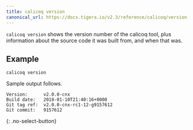 ```yaml
---
title: calicoq version
canonical_url: https://docs.tigera.io/v2.3/reference/calicoq/version
---
```


`calicoq version` shows the version number of the calicoq tool, plus
information about the source code it was built from, and when that was.

## Example

```
calicoq version
```

Sample output follows.

```
Version:      v2.0.0-cnx
Build date:   2018-01-10T21:40:16+0000
Git tag ref:  v2.0.0-cnx-rc1-12-g9157612
Git commit:   9157612
```
{: .no-select-button}
